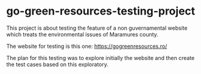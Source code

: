 # go-green-resources-testing-project

This project is about testing the feature of a non guvernamental website which treats the environmental issues of Maramures county.  

The website for testing is this one: https://gogreenresources.ro/

The plan for this testing was to explore initially the website and then create the test cases based on this exploratory.
